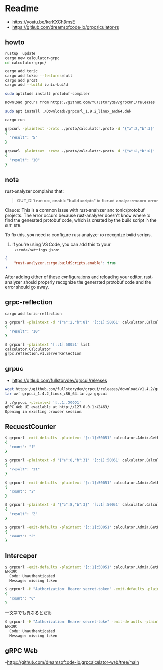 # Readme

- https://youtu.be/kerKXChDmsE
- https://github.com/dreamsofcode-io/grpcalculator-rs

## howto

```bash
rustup  update 
cargo new calculator-grpc
cd calculator-grpc/

cargo add tonic
cargo add tokio --features=full
cargo add prost
cargo add --build tonic-build

sudo aptitude install protobuf-compiler
```

```bash
Download grcurl from https://github.com/fullstorydev/grpcurl/releases

sudo apt install ./Downloads/grpcurl_1.9.2_linux_amd64.deb 
```

```bash
cargo run 

grpcurl -plaintext -proto ./proto/calculator.proto -d '{"a":2,"b":3}' '[::1]:50051' calculator.Calculator.Add
{
  "result": "5"
}

grpcurl -plaintext -proto ./proto/calculator.proto -d '{"a":2,"b":8}' '[::1]:50051' calculator.Calculator.Add
{
  "result": "10"
}
```

## note

rust-analyzer complains that:
> OUT_DIR not set, enable "build scripts" to fixrust-analyzermacro-error

Claude:
This is a common issue with rust-analyzer and tonic/protobuf projects. The error occurs because rust-analyzer doesn't know where to find the generated protobuf code, which is created by the build script in the `OUT_DIR`.

To fix this, you need to configure rust-analyzer to recognize build scripts.

1. If you're using VS Code, you can add this to your `.vscode/settings.json`:
```json
{
    "rust-analyzer.cargo.buildScripts.enable": true
}
```

After adding either of these configurations and reloading your editor, rust-analyzer should properly recognize the generated protobuf code and the error should go away.

## grpc-reflection

```bash
cargo add tonic-reflection
```

```bash
$ grpcurl -plaintext -d '{"a":2,"b":8}' '[::1]:50051' calculator.Calculator.Add
{
  "result": "10"
}

$ grpcurl -plaintext '[::1]:50051' list
calculator.Calculator
grpc.reflection.v1.ServerReflection
```

## grpuc

- https://github.com/fullstorydev/grpcui/releases

```bash
wget https://github.com/fullstorydev/grpcui/releases/download/v1.4.2/grpcui_1.4.2_linux_x86_64.tar.gz
tar xvf grpcui_1.4.2_linux_x86_64.tar.gz grpcui

$ ./grpcui -plaintext '[::1]:50051' 
gRPC Web UI available at http://127.0.0.1:42463/
Opening in existing browser session.
```

## RequestCounter

```bash
$ grpcurl -emit-defaults -plaintext '[::1]:50051' calculator.Admin.GetRequestCount
{
  "count": "1"
}

$ grpcurl -plaintext -d '{"a":8,"b":3}' '[::1]:50051' calculator.Calculator.Add
{
  "result": "11"
}

$ grpcurl -emit-defaults -plaintext '[::1]:50051' calculator.Admin.GetRequestCount
{
  "count": "2"
}

$ grpcurl -plaintext -d '{"a":8,"b":3}' '[::1]:50051' calculator.Calculator.Divide
{
  "result": "2"
}

$ grpcurl -emit-defaults -plaintext '[::1]:50051' calculator.Admin.GetRequestCount
{
  "count": "3"
}
```

## Intercepor

```bash
$ grpcurl -emit-defaults -plaintext '[::1]:50051' calculator.Admin.GetRequestCount
ERROR:
  Code: Unauthenticated
  Message: missing token

$ grpcurl -H "Authorization: Bearer secret-token" -emit-defaults -plaintext '[::1]:50051' calculator.Admin.GetRequestCount
{
  "count": "0"
}
```

一文字でも異なるとだめ

```bash
$ grpcurl -H "Authorization: Bearer secret-toke" -emit-defaults -plaintext '[::1]:50051' calculator.Admin.GetRequestCount
ERROR:
  Code: Unauthenticated
  Message: missing token
```

## gRPC Web

-https://github.com/dreamsofcode-io/grpcalculator-web/tree/main
